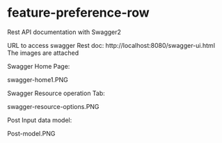 # feature-preference-row

Rest API documentation with Swagger2

URL to access swagger Rest doc: http://localhost:8080/swagger-ui.html
The images are attached 

Swagger Home Page:

swagger-home1.PNG


Swagger Resource operation Tab:

swagger-resource-options.PNG






Post Input data model:

Post-model.PNG


